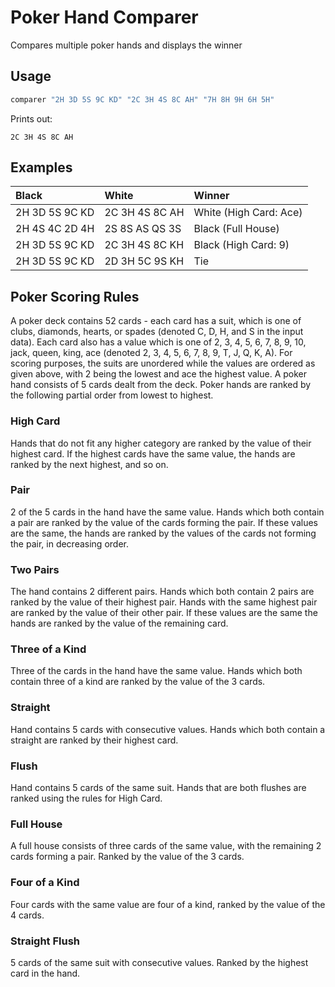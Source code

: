 # Poker Hand Comparer    

Compares multiple poker hands and displays the winner  

## Usage  

```bash
comparer "2H 3D 5S 9C KD" "2C 3H 4S 8C AH" "7H 8H 9H 6H 5H"
```

Prints out:

```
2C 3H 4S 8C AH
```

## Examples  

| Black          | White           | Winner                 |
|:-------------- |:--------------- |:---------------------- |
| 2H 3D 5S 9C KD | 2C 3H 4S 8C AH  | White (High Card: Ace) |
| 2H 4S 4C 2D 4H | 2S 8S AS QS 3S  | Black (Full House)     |
| 2H 3D 5S 9C KD | 2C 3H 4S 8C KH  | Black (High Card: 9)   |
| 2H 3D 5S 9C KD | 2D 3H 5C 9S KH  | Tie                    |

## Poker Scoring Rules    
A poker deck contains 52 cards - each card has a suit, which is one of clubs, diamonds, hearts, or spades (denoted C, D, H, and S in the input data). Each card also has a value which is one of  2, 3, 4, 5, 6, 7, 8, 9, 10, jack, queen, king, ace (denoted 2, 3, 4, 5, 6, 7, 8, 9, T, J, Q, K, A). For scoring purposes, the suits are unordered while the values are ordered as given above, with 2 being the lowest and ace the highest value. A poker hand consists of 5 cards dealt from the deck. Poker hands are ranked by the following partial order from lowest to highest.

### High Card  
Hands that do not fit any higher category are ranked by the value of their highest card. If the highest cards have the same value, the hands are ranked by the next highest, and so on.

### Pair  
2 of the 5 cards in the hand have the same value.  Hands which both contain a pair are ranked by the value of the cards forming the pair. If these values are the same, the hands are ranked by the values of the cards not forming the pair, in decreasing order.

### Two Pairs  
The hand contains 2 different pairs. Hands which both contain 2 pairs are ranked by the value of their highest pair. Hands with the same highest pair are ranked by the value of their other pair. If these values are the same the hands are ranked by the value of the remaining card.

### Three of a Kind  
Three of the cards in the hand have the same value. Hands which both contain three of a kind are ranked by the value of the 3 cards.

### Straight  
Hand contains 5 cards with consecutive values. Hands which both contain a straight are ranked by their highest card.

### Flush  
Hand contains 5 cards of the same suit. Hands that are both flushes are ranked using the rules for High Card.

### Full House  
A full house consists of three cards of the same value, with the remaining 2 cards forming a pair. Ranked by the value of the 3 cards.

### Four of a Kind  
Four cards with the same value are four of a kind, ranked by the value of the 4 cards.

### Straight Flush  
5 cards of the same suit with consecutive values. Ranked by the highest card in the hand.
